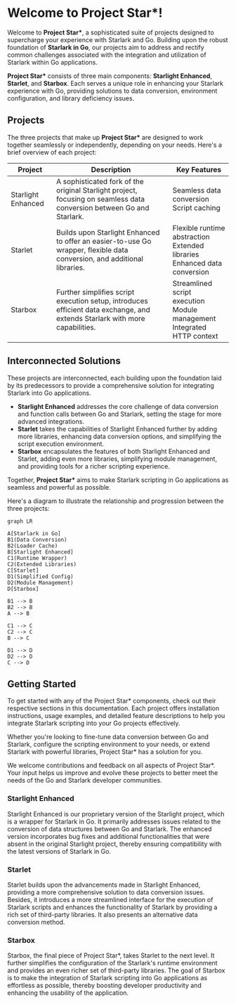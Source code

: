 # Welcome to Project Star*!

Welcome to **Project Star\***, a sophisticated suite of projects designed to supercharge your experience with Starlark and Go. Building upon the robust foundation of **Starlark in Go**, our projects aim to address and rectify common challenges associated with the integration and utilization of Starlark within Go applications.

**Project Star\*** consists of three main components: **Starlight Enhanced**, **Starlet**, and **Starbox**. Each serves a unique role in enhancing your Starlark experience with Go, providing solutions to data conversion, environment configuration, and library deficiency issues.

## Projects

The three projects that make up **Project Star\*** are designed to work together seamlessly or independently, depending on your needs. Here's a brief overview of each project:

| Project            | Description                                                                                                                 | Key Features                                                                        |
|--------------------|-----------------------------------------------------------------------------------------------------------------------------|-------------------------------------------------------------------------------------|
| Starlight Enhanced | A sophisticated fork of the original Starlight project, focusing on seamless data conversion between Go and Starlark.       | Seamless data conversion<br/> Script caching                                        |
| Starlet            | Builds upon Starlight Enhanced to offer an easier-to-use Go wrapper, flexible data conversion, and additional libraries.    | Flexible runtime abstraction<br/> Extended libraries <br/> Enhanced data conversion |
| Starbox            | Further simplifies script execution setup, introduces efficient data exchange, and extends Starlark with more capabilities. | Streamlined script execution<br/> Module management<br/> Integrated HTTP context    |

## Interconnected Solutions

These projects are interconnected, each building upon the foundation laid by its predecessors to provide a comprehensive solution for integrating Starlark into Go applications.

- **Starlight Enhanced** addresses the core challenge of data conversion and function calls between Go and Starlark, setting the stage for more advanced integrations.
- **Starlet** takes the capabilities of Starlight Enhanced further by adding more libraries, enhancing data conversion options, and simplifying the script execution environment.
- **Starbox** encapsulates the features of both Starlight Enhanced and Starlet, adding even more libraries, simplifying module management, and providing tools for a richer scripting experience.

Together, **Project Star\*** aims to make Starlark scripting in Go applications as seamless and powerful as possible.

Here's a diagram to illustrate the relationship and progression between the three projects:

```mermaid
graph LR

A[Starlark in Go]
B1(Data Conversion)
B2(Loader Cache)
B[Starlight Enhanced]
C1(Runtime Wrapper)
C2(Extended Libraries)
C[Starlet]
D1(Simplified Config)
D2(Module Management)
D[Starbox]

B1 --> B
B2 --> B
A --> B

C1 --> C
C2 --> C
B --> C

D1 --> D
D2 --> D
C --> D
```

## Getting Started

To get started with any of the Project Star* components, check out their respective sections in this documentation. Each project offers installation instructions, usage examples, and detailed feature descriptions to help you integrate Starlark scripting into your Go projects effectively.

Whether you're looking to fine-tune data conversion between Go and Starlark, configure the scripting environment to your needs, or extend Starlark with powerful libraries, Project Star* has a solution for you.

We welcome contributions and feedback on all aspects of Project Star*. Your input helps us improve and evolve these projects to better meet the needs of the Go and Starlark developer communities.

### Starlight Enhanced

Starlight Enhanced is our proprietary version of the Starlight project, which is a wrapper for Starlark in Go. It primarily addresses issues related to the conversion of data structures between Go and Starlark. The enhanced version incorporates bug fixes and additional functionalities that were absent in the original Starlight project, thereby ensuring compatibility with the latest versions of Starlark in Go.

### Starlet

Starlet builds upon the advancements made in Starlight Enhanced, providing a more comprehensive solution to data conversion issues. Besides, it introduces a more streamlined interface for the execution of Starlark scripts and enhances the functionality of Starlark by providing a rich set of third-party libraries. It also presents an alternative data conversion method.

### Starbox

Starbox, the final piece of Project Star*, takes Starlet to the next level. It further simplifies the configuration of the Starlark's runtime environment and provides an even richer set of third-party libraries. The goal of Starbox is to make the integration of Starlark scripting into Go applications as effortless as possible, thereby boosting developer productivity and enhancing the usability of the application.
